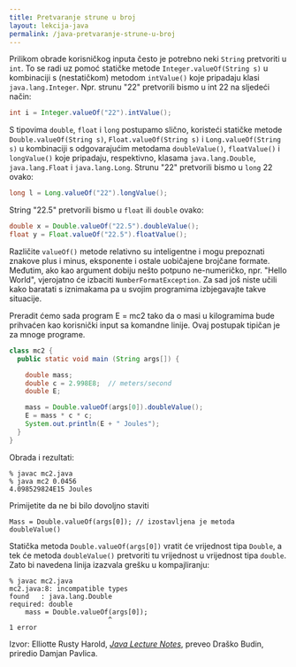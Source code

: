 ```yaml
---
title: Pretvaranje strune u broj
layout: lekcija-java
permalink: /java-pretvaranje-strune-u-broj
---
```


Prilikom obrade korisničkog inputa često je potrebno neki `String` pretvoriti u `int`. To se radi uz pomoć statičke metode `Integer.valueOf(String s)` u kombinaciji s (nestatičkom) metodom `intValue()` koje pripadaju klasi `java.lang.Integer`. Npr. strunu "22" pretvorili bismo u int 22 na sljedeći način:

```java
int i = Integer.valueOf("22").intValue();
```

S tipovima `double`, `float` i `long` postupamo slično, koristeći statičke metode `Double.valueOf(String s)`, `Float.valueOf(String s)` i `Long.valueOf(String s)` u kombinaciji s odgovarajućim metodama `doubleValue()`, `floatValue()` i `longValue()` koje pripadaju, respektivno, klasama `java.lang.Double`, `java.lang.Float` i `java.lang.Long`. Strunu "22" pretvorili bismo u `long` 22 ovako:

```java
long l = Long.valueOf("22").longValue();
```

String "22.5" pretvorili bismo u `float` ili `double` ovako:

```java
double x = Double.valueOf("22.5").doubleValue();
float y = Float.valueOf("22.5").floatValue();
```

Različite `valueOf()` metode relativno su inteligentne i mogu prepoznati znakove plus i minus, eksponente i ostale uobičajene brojčane formate. Međutim, ako kao argument dobiju nešto potpuno ne-numeričko, npr. "Hello World",  vjerojatno će izbaciti `NumberFormatException`. Za sad još niste učili kako baratati s iznimakama pa u svojim programima izbjegavajte takve situacije.

Preradit ćemo sada program E = mc2 tako da o masi u kilogramima bude prihvaćen kao korisnički input sa komandne linije. Ovaj postupak tipičan je za mnoge programe.

```java
class mc2 {
  public static void main (String args[]) {

    double mass;
    double c = 2.998E8;  // meters/second
    double E;

    mass = Double.valueOf(args[0]).doubleValue();
    E = mass * c * c;
    System.out.println(E + " Joules");
  }
}
```

Obrada i rezultati:

```
% javac mc2.java
% java mc2 0.0456
4.098529824E15 Joules
```

Primijetite da ne bi bilo dovoljno staviti

```
Mass = Double.valueOf(args[0]); // izostavljena je metoda doubleValue()
```

Statička metoda `Double.valueOf(args[0])` vratit će vrijednost tipa `Double`, a tek će metoda `doubleValue()` pretvoriti tu vrijednost u vrijednost tipa `double`. Zato bi navedena linija izazvala grešku u kompajliranju:

```
% javac mc2.java
mc2.java:8: incompatible types
found   : java.lang.Double
required: double
    mass = Double.valueOf(args[0]);
                         ^
1 error
```


Izvor: Elliotte Rusty Harold, *[Java Lecture Notes](//www.cafeaulait.org/course/index.html)*, preveo Draško Budin, priredio Damjan Pavlica.
